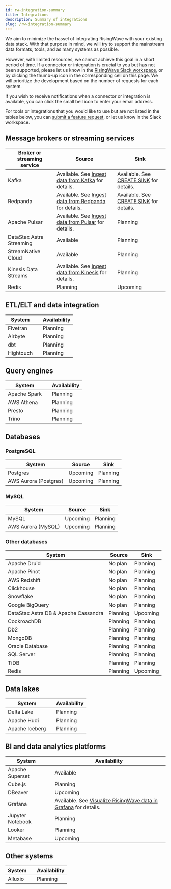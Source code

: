 ```yaml
---
id: rw-integration-summary
title: Integrations
description: Summary of integrations
slug: /rw-integration-summary
---
```


We aim to minimize the hassel of integrating RisingWave with your existing data stack. With that purpose in mind, we will try to support the mainstream data formats, tools, and as many systems as possible. 

However, with limited resources, we cannot achieve this goal in a short period of time. If a connector or integration is crucial to you but has not been supported, please let us know in the [RisingWave Slack workspace](https://join.slack.com/t/risingwave-community/shared_invite/zt-1aqqe7jj7-dCvl81cNgNOIq0hoRZbJkw), or by clicking the thumb-up icon in the corresponding cell on this page. We will prioritize the development based on the number of requests for each system. 

If you wish to receive notifications when a connector or integration is available, you can click the small bell icon to enter your email address.

For tools or integrations that you would like to use but are not listed in the tables below, you can [submit a feature request](https://github.com/risingwavelabs/risingwave/issues/new?assignees=&labels=type%2Ffeature&template=feature_request.yml), or let us know in the Slack workspace.


## Message brokers or streaming services

|Broker or streaming service| Source | Sink |
|---|---|---|
|Kafka | Available. See [Ingest data from Kafka](/create-source/create-source-kafka.md) for details. | Available. See [CREATE SINK](/sql/commands/sql-create-sink.md) for details.| |
|Redpanda | Available. See [Ingest data from Redpanda](/create-source/create-source-redpanda.md) for details. |Available. See [CREATE SINK](/sql/commands/sql-create-sink.md) for details.|
|Apache Pulsar|Available. See [Ingest data from Pulsar](/create-source/create-source-pulsar.md) for details. | Planning <voteNotify note="pulsar_sink" />|
|DataStax Astra Streaming| Available | Planning <voteNotify note="astra_streaming_sink" />|
|StreamNative Cloud| Available| Planning <voteNotify note="streamnative_cloud_sink" />|
|Kinesis Data Streams|Available. See [Ingest data from Kinesis](/create-source/create-source-kinesis.md) for details.|Planning <voteNotify note="kinesis_sink" />|
|Redis|Planning <voteNotify note="redis_source" />|Upcoming <voteNotify note="redis_sink" />|

## ETL/ELT and data integration

|System | |Availability |
|---|---|---|
|Fivetran| |Planning <voteNotify note="fivetran" /> |
|Airbyte | |Planning  <voteNotify note="airbyte" /> |
|dbt| |Planning <voteNotify note="dbt" />|
|Hightouch| |Planning <voteNotify note="hightouch" />|

## Query engines

|System | |Availability |
|---|---|---|
|Apache Spark| |Planning <voteNotify note="spark" />|
|AWS Athena| |Planning <voteNotify note="athena" />|
|Presto| |Planning <voteNotify note="presto" />|
|Trino| |Planning <voteNotify note="trino" />|

## Databases

### PostgreSQL

|System | Source | Sink |
|---|---|----|
|Postgres| Upcoming <voteNotify note="pg_source" />| Planning <voteNotify note="pg_sink" />|
|AWS Aurora (Postgres)| Upcoming <voteNotify note="aurora_pg_source" />|Planning <voteNotify note="aurora_pg_sink" />|

### MySQL

|System | Source | Sink |
|---|---|----|
|MySQL | Upcoming <voteNotify note="mysql_source" />| Planning <voteNotify note="mysql_sink" />|
|AWS Aurora (MySQL)|Upcoming <voteNotify note="aurora_mysql_source" />| Planning <voteNotify note="aurora_mysql_sink" /> |

### Other databases

|System | Source |Sink |
|---|---|---|
|Apache Druid| No plan| Planning <voteNotify note="druid_sink" /> |
|Apache Pinot| No plan|Planning <voteNotify note="pinot_sink" />|
|AWS Redshift| No plan|Planning <voteNotify note="redshift_sink" />|
|Clickhouse|No plan |Planning <voteNotify note="clickhouse_sink" />|
|Snowflake| No plan|Planning <voteNotify note="snowflake_sink" />|
|Google BigQuery| No plan |Planning <voteNotify note="bigquery_sink" />|
|DataStax Astra DB & Apache Cassandra| Planning <voteNotify note="cassandra_source" /> |Upcoming <voteNotify note="cassandra_sink" />|
|CockroachDB| Planning <voteNotify note="cockroachdb_source" />|Planning <voteNotify note="cockroachdb_sink" /> |
|Db2| Planning <voteNotify note="db2_source" />|Planning <voteNotify note="db2_sink" /> |
|MongoDB| Planning <voteNotify note="mongodb_source" />|Planning <voteNotify note="mongodb_sink" /> |
|Oracle Database| Planning <voteNotify note="oracle_source" />|Planning <voteNotify note="oracle_sink" /> |
|SQL Server| Planning <voteNotify note="sql_server_source" />|Planning <voteNotify note="sql_server_sink" /> |
|TiDB| Planning <voteNotify note="tidb_source" />|Planning <voteNotify note="tidb_sink" /> |
|Redis|Planning <voteNotify note="redis_source" />|Upcoming <voteNotify note="redis_sink" />|

## Data lakes

|System | |Availability |
|---|---|---|
|Delta Lake| |Planning <voteNotify note="deltalake" />|
|Apache Hudi| |Planning <voteNotify note="hudi" />|
|Apache Iceberg| |Planning <voteNotify note="iceberg" />|

## BI and data analytics platforms

|System | |Availability |
|---|---|---|
|Apache Superset|| Available |
|Cube.js| |Planning <voteNotify note="cubejs" />|
|DBeaver| |Upcoming <voteNotify note="dbeaver" />|
|Grafana| |Available. See [Visualize RisingWave data in Grafana](./guides/grafana-integration.md) for details.|
|Jupyter Notebook| |Planning <voteNotify note="jupyter" />|
|Looker| |Planning <voteNotify note="looker" /> |
|Metabase | |Upcoming <voteNotify note="metabase" />|


## Other systems

|System | |Availability |
|---|---|---|
|Alluxio| |Planning <voteNotify note="alluxio" />|
